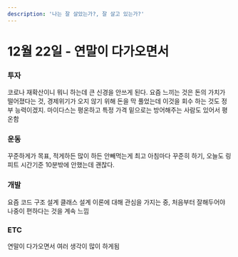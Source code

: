 ```yaml
---
description: '나는 잘 살았는가?, 잘 살고 있는가?'
---
```


# 12월 22일 - 연말이 다가오면서

### 투자

코로나 재확산이니 뭐니 하는데 큰 신경을 안쓰게 된다. 요즘 느끼는 것은 돈의 가치가 떨어졌다는 것, 경제위기가 오지 않기 위해 돈을 막 풀었는데 이것을 회수 하는 것도 정부 능력이겠지. 마이다스는 평온하고 특정 가격 밑으로는 방어해주는 사람도 있어서 평온함

### 운동

꾸준하게가 목표, 적게하든 많이 하든 안빼먹는게 최고 아침마다 꾸준히 하기, 오늘도 링피트 시간기준 10분밖에 안했는데 괜찮다.

### 개발

요즘 코드 구조 설계 클래스 설계 이론에 대해 관심을 가지는 중, 처음부터 잘해두어야 나중이 편하다는 것을 계속 느낌

### ETC

연말이 다가오면서 여러 생각이 많이 하게됨  

